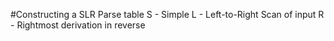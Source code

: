 #Constructing a SLR Parse table 
S - Simple
L - Left-to-Right Scan of input
R - Rightmost derivation in reverse
